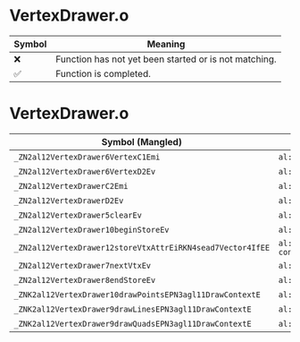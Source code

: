 # VertexDrawer.o
| Symbol | Meaning 
| ------------- | ------------- 
| :x: | Function has not yet been started or is not matching. 
| :white_check_mark: | Function is completed. 


# VertexDrawer.o
| Symbol (Mangled) | Symbol (Demangled) | Decompiled? |
| ------------- |  ------------- | ------------- |
| `_ZN2al12VertexDrawer6VertexC1Emi` | `al::VertexDrawer::Vertex::Vertex(unsigned long,int)` | :x: |
| `_ZN2al12VertexDrawer6VertexD2Ev` | `al::VertexDrawer::Vertex::~Vertex()` | :x: |
| `_ZN2al12VertexDrawerC2Emi` | `al::VertexDrawer::VertexDrawer(unsigned long,int)` | :x: |
| `_ZN2al12VertexDrawerD2Ev` | `al::VertexDrawer::~VertexDrawer()` | :x: |
| `_ZN2al12VertexDrawer5clearEv` | `al::VertexDrawer::clear(void)` | :x: |
| `_ZN2al12VertexDrawer10beginStoreEv` | `al::VertexDrawer::beginStore(void)` | :x: |
| `_ZN2al12VertexDrawer12storeVtxAttrEiRKN4sead7Vector4IfEE` | `al::VertexDrawer::storeVtxAttr(int,sead::Vector4<float> const&)` | :x: |
| `_ZN2al12VertexDrawer7nextVtxEv` | `al::VertexDrawer::nextVtx(void)` | :x: |
| `_ZN2al12VertexDrawer8endStoreEv` | `al::VertexDrawer::endStore(void)` | :x: |
| `_ZNK2al12VertexDrawer10drawPointsEPN3agl11DrawContextE` | `al::VertexDrawer::drawPoints(agl::DrawContext *)const` | :x: |
| `_ZNK2al12VertexDrawer9drawLinesEPN3agl11DrawContextE` | `al::VertexDrawer::drawLines(agl::DrawContext *)const` | :x: |
| `_ZNK2al12VertexDrawer9drawQuadsEPN3agl11DrawContextE` | `al::VertexDrawer::drawQuads(agl::DrawContext *)const` | :x: |
